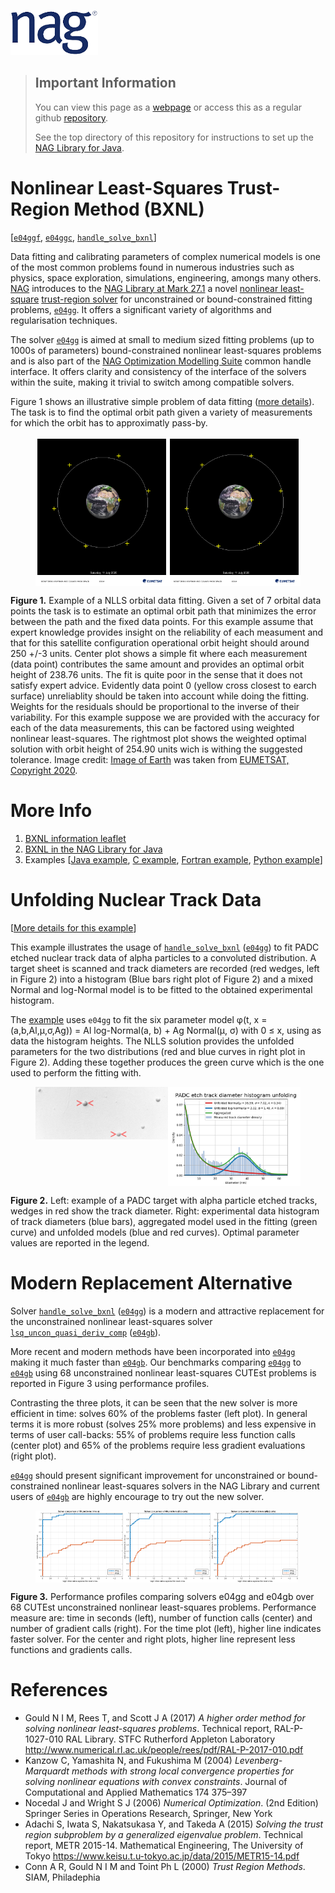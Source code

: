 [![NAG Logo](../nag_logo-removebg.png)](https://www.nag.com)

> ## Important Information
> You can view this page as a [webpage](https://numericalalgorithmsgroup.github.io/NAGJavaExamples/BXNL) or access this as a regular github [repository](https://github.com/numericalalgorithmsgroup/NAGJavaExamples/tree/main/BXNL).
>
>
> See the top directory of this repository for instructions to set up the [NAG Library for Java](https://github.com/numericalalgorithmsgroup/NAGJavaExamples).

# Nonlinear Least-Squares Trust-Region Method (BXNL)

[[`e04ggf`](https://www.nag.co.uk/numeric/nl/nagdoc_latest/flhtml/e04/e04ggf.html), [`e04ggc`](https://www.nag.co.uk/numeric/nl/nagdoc_latest/clhtml/e04/e04ggc.html), [`handle_solve_bxnl`](https://www.nag.co.uk/numeric/py/nagdoc_latest/naginterfaces.library.opt.html#naginterfaces.library.opt.handle_solve_bxnl)]

Data fitting and calibrating parameters of complex numerical models is one of the most common
problems found in numerous industries such as  physics, space exploration, simulations, engineering, amongs many others. 
[NAG](https://www.nag.co.uk/) introduces to the [NAG Library at Mark 27.1](https://www.nag.co.uk/content/nag-library) a novel [nonlinear least-square](https://en.wikipedia.org/wiki/Non-linear_least_squares) [trust-region solver](https://en.wikipedia.org/wiki/Trust_region) for unconstrained or bound-constrained fitting problems, [`e04gg`](https://www.nag.co.uk/numeric/nl/nagdoc_latest/flhtml/e04/e04ggf.html). It offers a significant variety of algorithms and regularisation techniques.

The solver [`e04gg`](https://www.nag.co.uk/numeric/nl/nagdoc_latest/flhtml/e04/e04ggf.html) is aimed at small to medium sized fitting problems (up to 1000s of parameters) bound-constrained nonlinear least-squares problems 
and is also part of the [NAG Optimization Modelling Suite](https://www.nag.co.uk/numeric/nl/nagdoc_latest/flhtml/e04/e04intro.html#optsuite) common handle interface. It offers clarity and consistency of the interface of the solvers within the suite, making it trivial to switch among compatible solvers.

Figure 1 shows an illustrative simple problem of data fitting ([more details](./orbit_ex/Readme.md)). The task is to find the optimal orbit path given a variety of measurements for which the orbit has to approximatly pass-by.

<figure style="display:flex;">
  <img src="./images/est_orbit.png" width="50%" alt="Optimal orbit from data orbit measurements."/>
  <img src="./images/estw_orbit.png" width="50%" alt="Weighted optimal orbit from data orbit measurements."/>
</figure>

**Figure 1.** Example of a NLLS orbital data fitting.
 Given a set of 7 orbital data points the task is to estimate an optimal orbit path that minimizes the error between the path and the fixed data points. For this example assume that expert knowledge provides insight on the reliability of each measument and that for this satellite configuration operational orbit height should around 250 +/-3 units. Center plot shows a simple fit where each measurement (data point) contributes the same amount and provides an optimal orbit height of 238.76 units. The fit is quite poor in the sense that it does not satisfy expert advice. Evidently data point 0 (yellow cross closest to earch surface) unreliablity should be taken into account while doing the fitting. Weights for the residuals should be proportional to the inverse of their variability. For this example suppose we are provided with the accuracy for each of the data measurements, this can be factored using weighted nonlinear least-squares. The rightmost plot shows the weighted optimal solution with orbit height of 254.90 units wich is withing the suggested tolerance. Image credit: [Image of Earth](https://pics.eumetsat.int/viewer/index.html) was taken from [EUMETSAT, Copyright 2020](https://pics.eumetsat.int/viewer/index.html#help).
 
 
# More Info
 1. [BXNL information leaflet](https://www.nag.com/content/faster-data-fitting-solver)
 2. [BXNL in the NAG Library for Java](https://www.nag.com/numeric/nl/nagdoc_27.1/flhtml/e04/e04ggf.html)
 3. Examples [[Java example](https://github.com/numericalalgorithmsgroup/NAGJavaExamples/blob/main/simple_examples/source/int32/E04GGJE.java), [C example](https://www.nag.co.uk/numeric/nl/nagdoc_latest/clhtml/e04/e04ggc.html#example), [Fortran example](https://www.nag.co.uk/numeric/nl/nagdoc_latest/flhtml/e04/e04ggf.html#example), [Python example](https://www.nag.co.uk/numeric/py/nagdoc_latest/naginterfaces.library.opt.html#naginterfaces.library.examples.opt.handle_disable_ex.main)]
 
 
 # Unfolding Nuclear Track Data
 
 [[More details for this example](./simple_BXNL/Readme.md)]

This example illustrates the usage of [`handle_solve_bxnl`](https://www.nag.co.uk/numeric/nl/nagdoc_latest/clhtml/e04/e04ggc.html) ([`e04gg`](https://www.nag.co.uk/numeric/nl/nagdoc_latest/flhtml/e04/e04ggf.html)) to fit PADC
etched nuclear track data of alpha particles to a convoluted distribution. A target
sheet is scanned and track diameters are recorded (red wedges,
left in Figure 2) into a histogram (Blue bars right plot of Figure 2)
and a mixed Normal and log-Normal model is to be fitted
to the obtained experimental histogram. 

The [example](./simple_BXNL/Readme.md) uses `e04gg` to fit the
six parameter model φ(t, x = (a,b,Al,μ,σ,Ag)) = Al log-Normal(a, b) + Ag Normal(μ, σ) with 0 ≤ x,
using as data the histogram heights. The NLLS solution provides the unfolded
parameters for the two distributions (red and blue curves in right plot in Figure 2). 
Adding these together produces the green curve which is the one used to perform the fitting with.

<figure style="display:flex;">
  <img src="./images/tracks.png" valign="middle;" height="100%" width="50%" alt="PADC etch track diameter histogram unfolding"/>
  <img src="./images/fig-unfolding.png" width="50%" alt="Experimental histogram of track diameter"/>
</figure>

**Figure 2.** Left: example of a PADC target with alpha 
particle etched tracks, wedges in red show the track diameter. 
Right: experimental data histogram of track diameters (blue bars), 
aggregated model used in the fitting (green curve) and unfolded models (blue and red curves).
Optimal parameter values are reported in the legend.


# Modern Replacement Alternative
Solver [`handle_solve_bxnl`](https://www.nag.co.uk/numeric/nl/nagdoc_latest/clhtml/e04/e04ggc.html) ([`e04gg`](https://www.nag.co.uk/numeric/nl/nagdoc_latest/flhtml/e04/e04ggf.html)) is a modern and attractive replacement for the unconstrained nonlinear least-squares solver [`lsq_uncon_quasi_deriv_comp`](https://www.nag.co.uk/numeric/nl/nagdoc_latest/clhtml/e04/e04gbc.html) ([`e04gb`](https://www.nag.co.uk/numeric/nl/nagdoc_latest/flhtml/e04/e04gbf.html)). 

More recent and modern methods have been incorporated into [`e04gg`](https://www.nag.co.uk/numeric/nl/nagdoc_latest/flhtml/e04/e04ggf.html) making it much faster than [`e04gb`](https://www.nag.co.uk/numeric/nl/nagdoc_latest/flhtml/e04/e04gbf.html). Our benchmarks comparing [`e04gg`](https://www.nag.co.uk/numeric/nl/nagdoc_latest/flhtml/e04/e04ggf.html) to [`e04gb`](https://www.nag.co.uk/numeric/nl/nagdoc_latest/flhtml/e04/e04gbf.html) using 68 unconstrained nonlinear least-squares CUTEst problems is reported in Figure 3 using performance profiles. 

Contrasting the three plots, it can be seen that the new solver is more efficient in time: solves 60%
of the problems faster (left plot). In general terms it is more robust (solves 25% more problems) and less expensive in terms of user call-backs: 55% of problems
require less function calls (center plot) and 65% of the problems require less gradient evaluations (right plot).


[`e04gg`](https://www.nag.co.uk/numeric/nl/nagdoc_latest/flhtml/e04/e04ggf.html) 
should present significant improvement for unconstrained or bound-constrained nonlinear 
least-squares solvers in the NAG Library and current users of [`e04gb`](https://www.nag.co.uk/numeric/nl/nagdoc_latest/flhtml/e04/e04gbf.html) 
are highly encourage to try out the new solver.

<figure style="display:flex;">
  <img src="./images/b-ral_sif-e04gg-e04gb-NT.png" width="33%" alt="Performance Profile (time:seconds)"/>
  <img src="./images/b-ral_sif-e04gg-e04gb-NF.png" width="33%" alt="Performance Profile (number of function calls)"/>
  <img src="./images/b-ral_sif-e04gg-e04gb-NG.png" width="33%" alt="Performance Profile (number of gradient calls)"/>
</figure>

**Figure 3.** Performance profiles comparing solvers e04gg and e04gb over 68 CUTEst unconstrained nonlinear least-squares problems.
Performance measure are: time in seconds (left), number of function calls (center) and number of gradient calls
(right). For the time plot (left), higher line indicates faster solver. For the center and right plots, higher line
represent less functions and gradients calls.



# References

 * Gould N I M, Rees T, and Scott J A (2017) _A higher order method for solving nonlinear least-squares problems_. Technical report, RAL-P-1027-010 RAL Library. STFC Rutherford Appleton Laboratory http://www.numerical.rl.ac.uk/people/rees/pdf/RAL-P-2017-010.pdf
 * Kanzow C, Yamashita N, and Fukushima M (2004) _Levenberg-Marquardt methods with strong local convergence properties for solving nonlinear equations with convex constraints_. Journal of Computational and Applied Mathematics 174 375–397
 * Nocedal J and Wright S J (2006) _Numerical Optimization_. (2nd Edition) Springer Series in Operations Research, Springer, New York 
 * Adachi S, Iwata S, Nakatsukasa Y, and Takeda A (2015) _Solving the trust region subproblem by a generalized eigenvalue problem_. Technical report, METR 2015-14. Mathematical Engineering, The University of Tokyo https://www.keisu.t.u-tokyo.ac.jp/data/2015/METR15-14.pdf
 * Conn A R, Gould N I M and Toint Ph L (2000) _Trust Region Methods_. SIAM, Philadephia
